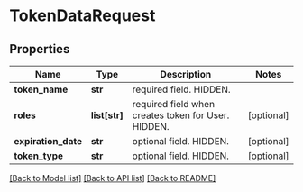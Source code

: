 # TokenDataRequest

## Properties
Name | Type | Description | Notes
------------ | ------------- | ------------- | -------------
**token_name** | **str** | required field. HIDDEN. | 
**roles** | **list[str]** | required field when creates token for User. HIDDEN. | [optional] 
**expiration_date** | **str** | optional field. HIDDEN. | [optional] 
**token_type** | **str** | optional field. HIDDEN. | [optional] 

[[Back to Model list]](../README.md#documentation-for-models) [[Back to API list]](../README.md#documentation-for-api-endpoints) [[Back to README]](../README.md)



